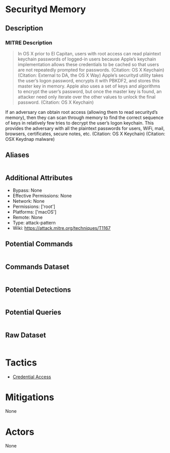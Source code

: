 
# Securityd Memory

## Description

### MITRE Description

> In OS X prior to El Capitan, users with root access can read plaintext keychain passwords of logged-in users because Apple’s keychain implementation allows these credentials to be cached so that users are not repeatedly prompted for passwords. (Citation: OS X Keychain) (Citation: External to DA, the OS X Way) Apple’s securityd utility takes the user’s logon password, encrypts it with PBKDF2, and stores this master key in memory. Apple also uses a set of keys and algorithms to encrypt the user’s password, but once the master key is found, an attacker need only iterate over the other values to unlock the final password. (Citation: OS X Keychain)

If an adversary can obtain root access (allowing them to read securityd’s memory), then they can scan through memory to find the correct sequence of keys in relatively few tries to decrypt the user’s logon keychain. This provides the adversary with all the plaintext passwords for users, WiFi, mail, browsers, certificates, secure notes, etc. (Citation: OS X Keychain) (Citation: OSX Keydnap malware)

## Aliases

```

```

## Additional Attributes

* Bypass: None
* Effective Permissions: None
* Network: None
* Permissions: ['root']
* Platforms: ['macOS']
* Remote: None
* Type: attack-pattern
* Wiki: https://attack.mitre.org/techniques/T1167

## Potential Commands

```

```

## Commands Dataset

```

```

## Potential Detections

```json

```

## Potential Queries

```json

```

## Raw Dataset

```json

```

# Tactics


* [Credential Access](../tactics/Credential-Access.md)


# Mitigations

None

# Actors

None
